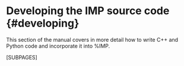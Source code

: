 Developing the IMP source code {#developing}
==============================

This section of the manual covers in more detail how to write C++ and Python
code and incorporate it into %IMP.

[SUBPAGES]
